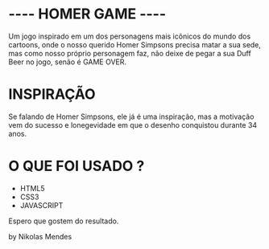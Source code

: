# ---- HOMER GAME ----

Um jogo inspirado em um dos personagens mais icônicos do mundo dos cartoons, 
onde o nosso querido Homer Simpsons precisa matar a sua sede, 
mas como nosso próprio personagem faz, 
não deixe de pegar a sua Duff Beer no jogo, senão é GAME OVER.


# INSPIRAÇÃO

Se falando de Homer Simpsons, ele já é uma inspiração, mas a motivação vem do sucesso
e lonegevidade em que o desenho conquistou durante 34 anos.



# O QUE FOI USADO ?

- HTML5
- CSS3
- JAVASCRIPT


Espero que gostem do resultado.

by Nikolas Mendes
